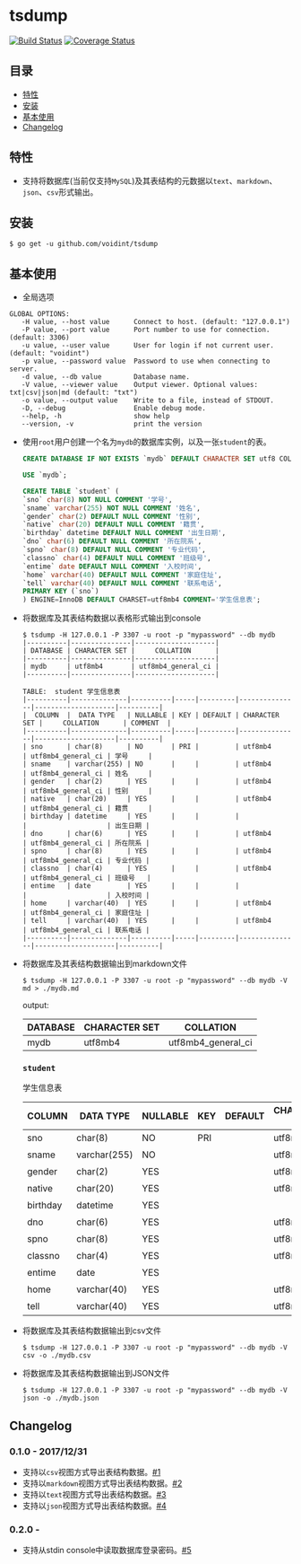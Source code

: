 # tsdump
[![Build Status](https://travis-ci.org/voidint/tsdump.svg?branch=master)](https://travis-ci.org/voidint/tsdump)
[![Coverage Status](https://coveralls.io/repos/github/voidint/tsdump/badge.svg?branch=master)](https://coveralls.io/github/voidint/tsdump?branch=master)

## 目录
- [特性](#特性)
- [安装](#安装)
- [基本使用](#基本使用)
- [Changelog](#changelog)

## 特性
- 支持将数据库(当前仅支持`MySQL`)及其表结构的元数据以`text`、`markdown`、`json`、`csv`形式输出。


## 安装
```shell
$ go get -u github.com/voidint/tsdump
```

## 基本使用
- 全局选项
```shell
GLOBAL OPTIONS:
   -H value, --host value      Connect to host. (default: "127.0.0.1")
   -P value, --port value      Port number to use for connection. (default: 3306)
   -u value, --user value      User for login if not current user. (default: "voidint")
   -p value, --password value  Password to use when connecting to server.
   -d value, --db value        Database name.
   -V value, --viewer value    Output viewer. Optional values: txt|csv|json|md (default: "txt")
   -o value, --output value    Write to a file, instead of STDOUT.
   -D, --debug                 Enable debug mode.
   --help, -h                  show help
   --version, -v               print the version
```

- 使用`root`用户创建一个名为`mydb`的数据库实例，以及一张`student`的表。
    ```SQL
    CREATE DATABASE IF NOT EXISTS `mydb` DEFAULT CHARACTER SET utf8 COLLATE utf8_general_ci;

    USE `mydb`;

    CREATE TABLE `student` (
    `sno` char(8) NOT NULL COMMENT '学号',
    `sname` varchar(255) NOT NULL COMMENT '姓名',
    `gender` char(2) DEFAULT NULL COMMENT '性别',
    `native` char(20) DEFAULT NULL COMMENT '籍贯',
    `birthday` datetime DEFAULT NULL COMMENT '出生日期',
    `dno` char(6) DEFAULT NULL COMMENT '所在院系',
    `spno` char(8) DEFAULT NULL COMMENT '专业代码',
    `classno` char(4) DEFAULT NULL COMMENT '班级号',
    `entime` date DEFAULT NULL COMMENT '入校时间',
    `home` varchar(40) DEFAULT NULL COMMENT '家庭住址',
    `tell` varchar(40) DEFAULT NULL COMMENT '联系电话',
    PRIMARY KEY (`sno`)
    ) ENGINE=InnoDB DEFAULT CHARSET=utf8mb4 COMMENT='学生信息表';
    ```

- 将数据库及其表结构数据以表格形式输出到console
    ```shell
    $ tsdump -H 127.0.0.1 -P 3307 -u root -p "mypassword" --db mydb
    |----------|---------------|--------------------|
    | DATABASE | CHARACTER SET |     COLLATION      |
    |----------|---------------|--------------------|
    | mydb     | utf8mb4       | utf8mb4_general_ci |
    |----------|---------------|--------------------|

    TABLE:	student	学生信息表
    |----------|--------------|----------|-----|---------|---------------|--------------------|----------|
    |  COLUMN  |  DATA TYPE   | NULLABLE | KEY | DEFAULT | CHARACTER SET |     COLLATION      | COMMENT  |
    |----------|--------------|----------|-----|---------|---------------|--------------------|----------|
    | sno      | char(8)      | NO       | PRI |         | utf8mb4       | utf8mb4_general_ci | 学号     |
    | sname    | varchar(255) | NO       |     |         | utf8mb4       | utf8mb4_general_ci | 姓名     |
    | gender   | char(2)      | YES      |     |         | utf8mb4       | utf8mb4_general_ci | 性别     |
    | native   | char(20)     | YES      |     |         | utf8mb4       | utf8mb4_general_ci | 籍贯     |
    | birthday | datetime     | YES      |     |         |               |                    | 出生日期 |
    | dno      | char(6)      | YES      |     |         | utf8mb4       | utf8mb4_general_ci | 所在院系 |
    | spno     | char(8)      | YES      |     |         | utf8mb4       | utf8mb4_general_ci | 专业代码 |
    | classno  | char(4)      | YES      |     |         | utf8mb4       | utf8mb4_general_ci | 班级号   |
    | entime   | date         | YES      |     |         |               |                    | 入校时间 |
    | home     | varchar(40)  | YES      |     |         | utf8mb4       | utf8mb4_general_ci | 家庭住址 |
    | tell     | varchar(40)  | YES      |     |         | utf8mb4       | utf8mb4_general_ci | 联系电话 |
    |----------|--------------|----------|-----|---------|---------------|--------------------|----------|
    ```

- 将数据库及其表结构数据输出到markdown文件
    ```shell
    $ tsdump -H 127.0.0.1 -P 3307 -u root -p "mypassword" --db mydb -V md > ./mydb.md
    ```

    output: 

    | DATABASE | CHARACTER SET |     COLLATION      |
    |----------|---------------|--------------------|
    | mydb     | utf8mb4       | utf8mb4_general_ci |

    ### `student`
    学生信息表

    |  COLUMN  |  DATA TYPE   | NULLABLE | KEY | DEFAULT | CHARACTER SET |     COLLATION      | COMMENT  |
    |----------|--------------|----------|-----|---------|---------------|--------------------|----------|
    | sno      | char(8)      | NO       | PRI |         | utf8mb4       | utf8mb4_general_ci | 学号     |
    | sname    | varchar(255) | NO       |     |         | utf8mb4       | utf8mb4_general_ci | 姓名     |
    | gender   | char(2)      | YES      |     |         | utf8mb4       | utf8mb4_general_ci | 性别     |
    | native   | char(20)     | YES      |     |         | utf8mb4       | utf8mb4_general_ci | 籍贯     |
    | birthday | datetime     | YES      |     |         |               |                    | 出生日期 |
    | dno      | char(6)      | YES      |     |         | utf8mb4       | utf8mb4_general_ci | 所在院系 |
    | spno     | char(8)      | YES      |     |         | utf8mb4       | utf8mb4_general_ci | 专业代码 |
    | classno  | char(4)      | YES      |     |         | utf8mb4       | utf8mb4_general_ci | 班级号   |
    | entime   | date         | YES      |     |         |               |                    | 入校时间 |
    | home     | varchar(40)  | YES      |     |         | utf8mb4       | utf8mb4_general_ci | 家庭住址 |
    | tell     | varchar(40)  | YES      |     |         | utf8mb4       | utf8mb4_general_ci | 联系电话 |

- 将数据库及其表结构数据输出到csv文件
    ```shell
    $ tsdump -H 127.0.0.1 -P 3307 -u root -p "mypassword" --db mydb -V csv -o ./mydb.csv
    ```

- 将数据库及其表结构数据输出到JSON文件
    ```shell
    $ tsdump -H 127.0.0.1 -P 3307 -u root -p "mypassword" --db mydb -V json -o ./mydb.json
    ```

## Changelog
### 0.1.0 - 2017/12/31
- 支持以`csv`视图方式导出表结构数据。[#1](https://github.com/voidint/tsdump/issues/1)
- 支持以`markdown`视图方式导出表结构数据。[#2](https://github.com/voidint/tsdump/issues/2)
- 支持以`text`视图方式导出表结构数据。[#3](https://github.com/voidint/tsdump/issues/3)
- 支持以`json`视图方式导出表结构数据。[#4](https://github.com/voidint/tsdump/issues/4)

### 0.2.0 - 
- 支持从stdin console中读取数据库登录密码。[#5](https://github.com/voidint/tsdump/issues/5)